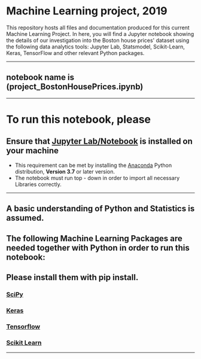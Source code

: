 # Machine Learning project, 2019
This repository hosts all files and documentation produced for this current Machine Learning Project.
In here, you will find a Jupyter notebook showing the details of our investigation into the Boston house prices' dataset using the following data analytics tools: Jupyter Lab, Statsmodel, Scikit-Learn, Keras, TensorFlow and other relevant Python packages.
***
## notebook name is (project_BostonHousePrices.ipynb)
***
# To run this notebook, please
## Ensure that [Jupyter Lab/Notebook](http://jupyter.org) is installed on your machine
- This requirement can be met by installing the [Anaconda](https://www.anaconda.com) Python distribution, __Version 3.7__ or later version.
- The notebook must run top - down in order to import all necessary Libraries correctly.
***
## A basic understanding of Python and Statistics is assumed. 
## The following Machine Learning Packages are needed together with Python in order to run this notebook: 
## Please install them with pip install.
###  [SciPy](https://www.scipy.org/)
###  [Keras](https://keras.io/)
###  [Tensorflow](https://www.tensorflow.org)
###  [Scikit Learn](https://scikit-learn.org/stable/)
***
